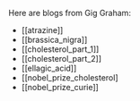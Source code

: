 
Here are blogs from Gig Graham:

* [[atrazine]]
* [[brassica_nigra]]
* [[cholesterol_part_1]]
* [[cholesterol_part_2]]
* [[ellagic_acid]]
* [[nobel_prize_cholesterol]
* [[nobel_prize_curie]]

